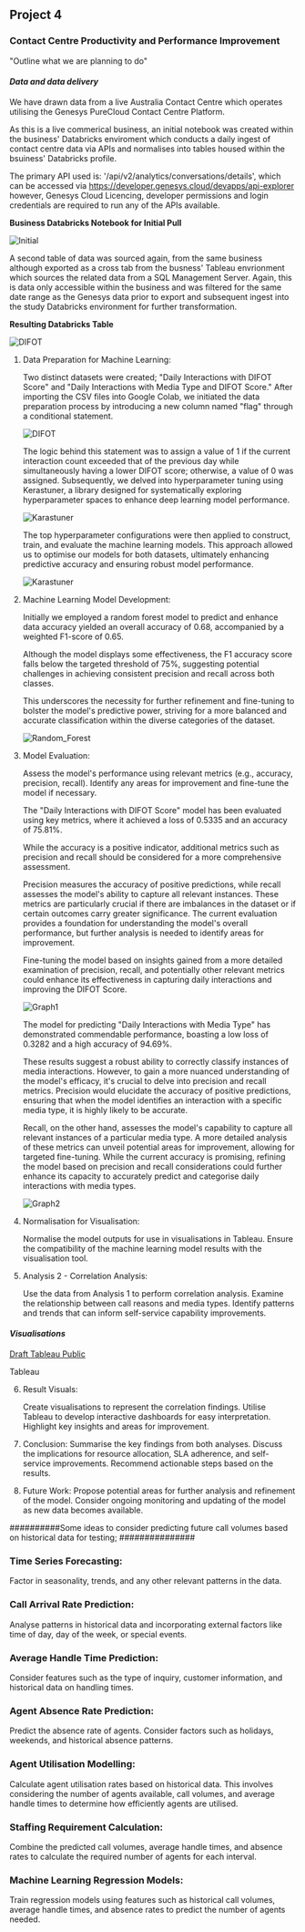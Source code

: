 ## Project 4

### Contact Centre Productivity and Performance Improvement

"Outline what we are planning to do"

#### *Data and data delivery*

We have drawn data from a live Australia Contact Centre which operates utilising the Genesys PureCloud Contact Centre Platform.

As this is a live commerical business, an initial notebook was created within the business' Databricks enviroment which conducts a daily ingest of contact centre data via APIs and normalises into tables housed within the bsuiness' Databricks profile.

The primary API used is: '/api/v2/analytics/conversations/details', which can be accessed via https://developer.genesys.cloud/devapps/api-explorer however, Genesys Cloud Licencing, developer permissions and login credentials are required to run any of the APIs available.

**Business Databricks Notebook for Initial Pull**

![Initial](Images/Initial_Data.png)


A second table of data was sourced again, from the same business although exported as a cross tab from the busness' Tableau envrionment which sources the related data from a SQL Management Server.  Again, this is data only accessible within the business and was filtered for the same date range as the Genesys data prior to export and subsequent ingest into the study Databricks environment for further transformation.


**Resulting Databricks Table**

![DIFOT](Images/DIFOT.png)



1. Data Preparation for Machine Learning:
    
    Two distinct datasets were created; "Daily Interactions with DIFOT Score" and "Daily Interactions with Media Type and DIFOT Score."
    After importing the CSV files into Google Colab, we initiated the data preparation process by introducing a new column named "flag" through a conditional statement.

    ![DIFOT](Images/Creation_of_flag_column.png)

    The logic behind this statement was to assign a value of 1 if the current interaction count exceeded that of the previous day while simultaneously having a lower DIFOT score; otherwise, a value of 0 was assigned. 
    Subsequently, we delved into hyperparameter tuning using Kerastuner, a library designed for systematically exploring hyperparameter spaces to enhance deep learning model performance. 

    ![Karastuner](Images/Karastuner.png)

    The top hyperparameter configurations were then applied to construct, train, and evaluate the machine learning models. 
    This approach allowed us to optimise our models for both datasets, ultimately enhancing predictive accuracy and ensuring robust model performance.

    ![Karastuner](Images/Top_Hyperparameters.png)

2. Machine Learning Model Development:

    Initially we employed a random forest model to predict and enhance data accuracy yielded an overall accuracy of 0.68, accompanied by a weighted F1-score of 0.65. 

    Although the model displays some effectiveness, the F1 accuracy score falls below the targeted threshold of 75%, suggesting potential challenges 
    in achieving consistent precision and recall across both classes. 

    This underscores the necessity for further refinement and fine-tuning to bolster the model's predictive power, striving for a more balanced and accurate 
    classification within the diverse categories of the dataset.

    ![Random_Forest](Images/Random_Forest.png)

3. Model Evaluation:

    Assess the model's performance using relevant metrics (e.g., accuracy, precision, recall).
    Identify any areas for improvement and fine-tune the model if necessary.

    The "Daily Interactions with DIFOT Score" model has been evaluated using key metrics, where it achieved a loss of 0.5335 and an accuracy of 75.81%. 

    While the accuracy is a positive indicator, additional metrics such as precision and recall should be considered for a more comprehensive assessment. 

    Precision measures the accuracy of positive predictions, while recall assesses the model's ability to capture all relevant instances. 
    These metrics are particularly crucial if there are imbalances in the dataset or if certain outcomes carry greater significance. 
    The current evaluation provides a foundation for understanding the model's overall performance, but further analysis is needed to identify areas for improvement. 

    Fine-tuning the model based on insights gained from a more detailed examination of precision, recall, and potentially other relevant metrics 
    could enhance its effectiveness in capturing daily interactions and improving the DIFOT Score.

    ![Graph1](Images/Accuracy_Graph_1.png)

    The model for predicting "Daily Interactions with Media Type" has demonstrated commendable performance, boasting a low loss of 0.3282 and a high accuracy of 94.69%. 

    These results suggest a robust ability to correctly classify instances of media interactions. However, to gain a more nuanced understanding of the model's efficacy, 
    it's crucial to delve into precision and recall metrics. Precision would elucidate the accuracy of positive predictions, ensuring that when the model identifies an interaction 
    with a specific media type, it is highly likely to be accurate. 

    Recall, on the other hand, assesses the model's capability to capture all relevant instances of a particular media type. 
    A more detailed analysis of these metrics can unveil potential areas for improvement, allowing for targeted fine-tuning. While the current accuracy is promising, refining the model 
    based on precision and recall considerations could further enhance its capacity to accurately predict and categorise daily interactions with media types.

    ![Graph2](Images/Accuracy_Graph_2.png)


6. Normalisation for Visualisation:

    Normalise the model outputs for use in visualisations in Tableau.
    Ensure the compatibility of the machine learning model results with the visualisation tool.

7. Analysis 2 - Correlation Analysis:

    Use the data from Analysis 1 to perform correlation analysis.
    Examine the relationship between call reasons and media types.
    Identify patterns and trends that can inform self-service capability improvements.

#### *Visualisations*


[Draft Tableau Public](https://public.tableau.com/app/profile/julie.kent5187/viz/Project4_17010577303390/Sheet3?publish=yes)

Tableau

6. Result Visuals:

    Create visualisations to represent the correlation findings.
    Utilise Tableau to develop interactive dashboards for easy interpretation.
    Highlight key insights and areas for improvement.






7. Conclusion:
    Summarise the key findings from both analyses.
    Discuss the implications for resource allocation, SLA adherence, and self-service improvements.
    Recommend actionable steps based on the results.

8. Future Work:
    Propose potential areas for further analysis and refinement of the model.
    Consider ongoing monitoring and updating of the model as new data becomes available.

##########Some ideas to consider predicting future call volumes based on historical data for testing; ###############

### Time Series Forecasting:
Factor in seasonality, trends, and any other relevant patterns in the data.

### Call Arrival Rate Prediction:
Analyse patterns in historical data and incorporating external factors like time of day, day of the week, or special events.

### Average Handle Time Prediction:
Consider features such as the type of inquiry, customer information, and historical data on handling times.

### Agent Absence Rate Prediction:
Predict the absence rate of agents. Consider factors such as holidays, weekends, and historical absence patterns.

### Agent Utilisation Modelling:
Calculate agent utilisation rates based on historical data. This involves considering the number of agents available, call volumes, and average handle times to determine how efficiently agents are utilised.

### Staffing Requirement Calculation:
Combine the predicted call volumes, average handle times, and absence rates to calculate the required number of agents for each interval. 

### Machine Learning Regression Models:
Train regression models using features such as historical call volumes, average handle times, and absence rates to predict the number of agents needed.

